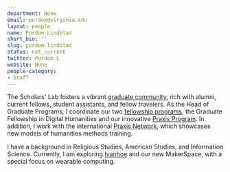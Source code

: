 ```yaml
---
department: None
email: purdom@virginia.edu
layout: people
name: Purdom Lindblad
short_bio: ''
slug: purdom-lindblad
status: not_current
twitter: Purdom_L
website: None
people-category:
- Staff
---
```


The Scholars' Lab fosters a vibrant [graduate community](/people), rich with alumni, current fellows, student assistants, and fellow travelers. As the Head of Graduate Programs, I coordinate our two [fellowship programs](/graduate-fellowships), the Graduate Fellowship in Digital Humanities and our innovative [Praxis Program](www.praxis.scholarslab.org). In addition, I work with the international [Praxis Network](www.praxis-network.org), which showcases new models of humanities methods training.

I have a background in Religious Studies, American Studies, and Information Science. Currently, I am exploring [Ivanhoe](www.ivanhoe.scholarslab.org) and our new MakerSpace, with a special focus on wearable computing.
